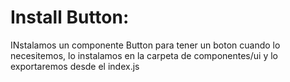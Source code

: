 # Install Button:
INstalamos un componente Button para tener un boton cuando lo necesitemos, lo instalamos en la carpeta de componentes/ui y lo exportaremos desde el index.js
